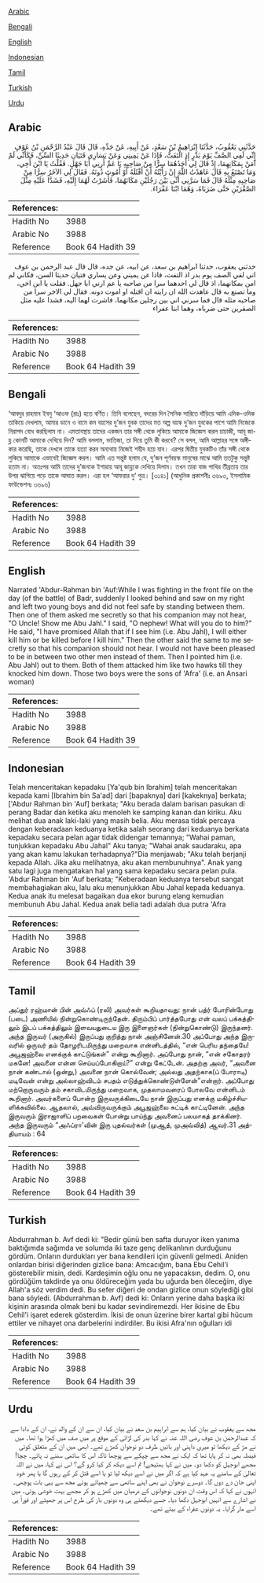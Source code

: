 [Arabic](#arabic)

[Bengali](#bengali)

[English](#english)

[Indonesian](#indonesian)

[Tamil](#tamil)

[Turkish](#turkish)

[Urdu](#urdu)

## Arabic


<div dir="rtl" lang="ar" style={{fontSize:'larger',backgroundColor:'#f8f9fa',padding:20}}>
حَدَّثَنِي يَعْقُوبُ، حَدَّثَنَا إِبْرَاهِيمُ بْنُ سَعْدٍ، عَنْ أَبِيهِ، عَنْ جَدِّهِ، قَالَ قَالَ عَبْدُ الرَّحْمَنِ بْنُ عَوْفٍ إِنِّي لَفِي الصَّفِّ يَوْمَ بَدْرٍ إِذِ الْتَفَتُّ، فَإِذَا عَنْ يَمِينِي وَعَنْ يَسَارِي فَتَيَانِ حَدِيثَا السِّنِّ، فَكَأَنِّي لَمْ آمَنْ بِمَكَانِهِمَا، إِذْ قَالَ لِي أَحَدُهُمَا سِرًّا مِنْ صَاحِبِهِ يَا عَمِّ أَرِنِي أَبَا جَهْلٍ‏.‏ فَقُلْتُ يَا ابْنَ أَخِي، وَمَا تَصْنَعُ بِهِ قَالَ عَاهَدْتُ اللَّهَ إِنْ رَأَيْتُهُ أَنْ أَقْتُلَهُ أَوْ أَمُوتَ دُونَهُ‏.‏ فَقَالَ لِي الآخَرُ سِرًّا مِنْ صَاحِبِهِ مِثْلَهُ قَالَ فَمَا سَرَّنِي أَنِّي بَيْنَ رَجُلَيْنِ مَكَانَهُمَا، فَأَشَرْتُ لَهُمَا إِلَيْهِ، فَشَدَّا عَلَيْهِ مِثْلَ الصَّقْرَيْنِ حَتَّى ضَرَبَاهُ، وَهُمَا ابْنَا عَفْرَاءَ‏.‏
</div>
<div style={{backgroundColor:'#f8f9fa',padding:20, marginBottom: 10}}><table> <thead> <tr> <th>References:</th> <th></th> </tr> </thead> <tbody><tr><td>Hadith No</td><td>3988</td></tr><tr><td>Arabic No</td><td>3988</td></tr><tr><td>Reference</td><td>Book 64 Hadith 39</td></tr></tbody></table></div>


<div dir="rtl" lang="ar" style={{fontSize:'larger',backgroundColor:'#f8f9fa',padding:20}}>
حدثني يعقوب، حدثنا ابراهيم بن سعد، عن ابيه، عن جده، قال قال عبد الرحمن بن عوف اني لفي الصف يوم بدر اذ التفت، فاذا عن يميني وعن يساري فتيان حديثا السن، فكاني لم امن بمكانهما، اذ قال لي احدهما سرا من صاحبه يا عم ارني ابا جهل. فقلت يا ابن اخي، وما تصنع به قال عاهدت الله ان رايته ان اقتله او اموت دونه. فقال لي الاخر سرا من صاحبه مثله قال فما سرني اني بين رجلين مكانهما، فاشرت لهما اليه، فشدا عليه مثل الصقرين حتى ضرباه، وهما ابنا عفراء
</div>
<div style={{backgroundColor:'#f8f9fa',padding:20, marginBottom: 10}}><table> <thead> <tr> <th>References:</th> <th></th> </tr> </thead> <tbody><tr><td>Hadith No</td><td>3988</td></tr><tr><td>Arabic No</td><td>3988</td></tr><tr><td>Reference</td><td>Book 64 Hadith 39</td></tr></tbody></table></div>

## Bengali


<div dir="ltr" lang="bn" style={{fontSize:'larger',backgroundColor:'#f8f9fa',padding:20}}>
‘আবদুর রাহমান ইবনু ‘আওফ (রাঃ) হতে বর্ণিত। তিনি বলেছেন, বদরের দিন সৈনিক সারিতে দাঁড়িয়ে আমি এদিক-ওদিক তাকিয়ে দেখলাম, আমার ডানে ও বামে কম বয়সের দু’জন যুবক তাদের মত অল্প বয়স্ক দু’জন যুবকের পাশে আমি নিজেকে নিরাপদ বোধ করছিলাম না। এমতাবস্থায় তাদের একজন তার সঙ্গী থেকে লুকিয়ে আমাকে জিজ্ঞেস করল চাচাজী, আবূ জাহ্ল কোনটি আমাকে দেখিয়ে দিন? আমি বললাম, ভাতিজা, তা দিয়ে তুমি কী করবে? সে বলল, আমি আল্লাহর সঙ্গে অঙ্গীকার করেছি, তাকে দেখলে তাকে হত্যা করব অন্যথায় নিজেই শহীদ হয়ে যাব। এরপর দ্বিতীয় যুবকটিও তাঁর সঙ্গী থেকে লুকিয়ে আমাকে এভাবেই জিজ্ঞেস করল। আমি এত সন্তুষ্ট হলাম যে, দু’জন পূর্ণবয়স্ক মানুষের মাঝে আমি ততটুকু সন্তুষ্ট হতাম না। অতঃপর আমি তাদের দু’জনকে ইশারায় আবূ জাহ্লকে দেখিয়ে দিলাম। তখন তারা বাজ পাখির তীব্রতায় তার উপর ঝাপিয়ে পড়ে তাকে আঘাত করল। এরা হল ‘আফরার দু‘ পুত্র। [৩১৪১] (আধুনিক প্রকাশনীঃ ৩৬৯৩, ইসলামিক ফাউন্ডেশনঃ ৩৬৯৬)
</div>
<div style={{backgroundColor:'#f8f9fa',padding:20, marginBottom: 10}}><table> <thead> <tr> <th>References:</th> <th></th> </tr> </thead> <tbody><tr><td>Hadith No</td><td>3988</td></tr><tr><td>Arabic No</td><td>3988</td></tr><tr><td>Reference</td><td>Book 64 Hadith 39</td></tr></tbody></table></div>

## English


<div dir="ltr" lang="en" style={{fontSize:'larger',backgroundColor:'#f8f9fa',padding:20}}>
Narrated 'Abdur-Rahman bin 'Auf:While I was fighting in the front file on the day (of the battle) of Badr, suddenly I looked behind and saw on my right and left two young boys and did not feel safe by standing between them. Then one of them asked me secretly so that his companion may not hear, "O Uncle! Show me Abu Jahl." I said, "O nephew! What will you do to him?" He said, "I have promised Allah that if I see him (i.e. Abu Jahl), I will either kill him or be killed before I kill him." Then the other said the same to me secretly so that his companion should not hear. I would not have been pleased to be in between two other men instead of them. Then I pointed him (i.e. Abu Jahl) out to them. Both of them attacked him like two hawks till they knocked him down. Those two boys were the sons of 'Afra' (i.e. an Ansari woman)
</div>
<div style={{backgroundColor:'#f8f9fa',padding:20, marginBottom: 10}}><table> <thead> <tr> <th>References:</th> <th></th> </tr> </thead> <tbody><tr><td>Hadith No</td><td>3988</td></tr><tr><td>Arabic No</td><td>3988</td></tr><tr><td>Reference</td><td>Book 64 Hadith 39</td></tr></tbody></table></div>

## Indonesian


<div dir="ltr" lang="id" style={{fontSize:'larger',backgroundColor:'#f8f9fa',padding:20}}>
Telah menceritakan kepadaku [Ya'qub bin Ibrahim] telah menceritakan kepada kami [Ibrahim bin Sa'ad] dari [bapaknya] dari [kakeknya] berkata; ['Abdur Rahman bin 'Auf] berkata; "Aku berada dalam barisan pasukan di perang Badar dan ketika aku menoleh ke samping kanan dan kiriku. Aku melihat dua anak laki-laki yang masih belia. Aku merasa tidak percaya dengan keberadaan keduanya ketika salah seorang dari keduanya berkata kepadaku secara pelan agar tidak didengar temannya; "Wahai paman, tunjukkan kepadaku Abu Jahal" Aku tanya; "Wahai anak saudaraku, apa yang akan kamu lakukan terhadapnya?"Dia menjawab; "Aku telah berjanji kepada Allah. Jika aku melihatnya, aku akan membunuhnya". Anak yang satu lagi juga mengatakan hal yang sama kepadaku secara pelan pula. 'Abdur Rahman bin 'Auf berkata; "Keberadaan keduanya tersebut sangat membahagiakan aku, lalu aku menunjukkan Abu Jahal kepada keduanya. Kedua anak itu melesat bagaikan dua ekor burung elang kemudian membunuh Abu Jahal. Kedua anak belia tadi adalah dua putra 'Afra
</div>
<div style={{backgroundColor:'#f8f9fa',padding:20, marginBottom: 10}}><table> <thead> <tr> <th>References:</th> <th></th> </tr> </thead> <tbody><tr><td>Hadith No</td><td>3988</td></tr><tr><td>Arabic No</td><td>3988</td></tr><tr><td>Reference</td><td>Book 64 Hadith 39</td></tr></tbody></table></div>

## Tamil


<div dir="ltr" lang="ta" style={{fontSize:'larger',backgroundColor:'#f8f9fa',padding:20}}>
அப்துர் ரஹ்மான் பின் அவ்ஃப் (ரலி) அவர்கள் கூறியதாவது: நான் பத்ர் போரின்போது (படை) அணியில் நின்றுகொண்டிருந்தேன். திரும்பிப் பார்த்தபோது என் வலப் பக்கத்திலும் இடப் பக்கத்திலும் இளவயதுடைய இரு இளைஞர்கள் (நின்றுகொண்டு) இருந்தனர். அந்த இருவர் (அருகில்) இருப்பது குறித்து நான் அஞ்சினேன்.30 அப்போது அந்த இருவரில் ஒருவர் தம் தோழரிடமிருந்து மறைவாக என்னிடத்தில், “என் பெரிய தந்தையே! அபூஜஹ்லை எனக்குக் காட்டுங்கள்” என்று கூறினார். அப்போது நான், “என் சகோதரர் மகனே! அவனை என்ன செய்யப்போகிறாய்?” என்று கேட்டேன். அதற்கு அவர், “அவனை நான் கண்டால் (ஒன்று,) அவனை நான் கொல்வேன்; அல்லது அதற்காக(ப் போராடி) மடிவேன் என்று அல்லாஹ்விடம் சபதம் எடுத்துக்கொண்டுள்ளேன்”என்றார். அப்போது மற்றொருவரும் தம் சகாவிடமிருந்து மறைவாக, முதலாமவரைப் போலவே என்னிடம் கூறினார். அவர்களைப் போன்ற இருவருக்கிடையே நான் இருப்பது எனக்கு மகிழ்ச்சியளிக்கவில்லை. ஆதலால், அவ்விருவருக்கும் அபூஜஹ்லை சுட்டிக் காட்டினேன். அந்த இருவரும் இராஜாளிப் பறவைகள் போன்று பாய்ந்து அவனைப் பலமாகத் தாக்கினர். அந்த இருவரும் “அஃப்ரா'வின் இரு புதல்வர்கள் (முஆத், முஅவ்வித்) ஆவர்.31 அத்தியாயம் : 64
</div>
<div style={{backgroundColor:'#f8f9fa',padding:20, marginBottom: 10}}><table> <thead> <tr> <th>References:</th> <th></th> </tr> </thead> <tbody><tr><td>Hadith No</td><td>3988</td></tr><tr><td>Arabic No</td><td>3988</td></tr><tr><td>Reference</td><td>Book 64 Hadith 39</td></tr></tbody></table></div>

## Turkish


<div dir="ltr" lang="tr" style={{fontSize:'larger',backgroundColor:'#f8f9fa',padding:20}}>
Abdurrahman b. Avf dedi ki: "Bedir günü ben safta duruyor iken yanıma baktığımda sağımda ve solumda iki taze genç delikanlının durduğunu gördüm. Onların durdukları yer bana kendileri için güvenli gelmedi. Aniden onlardan birisi diğerinden gizlice bana: Amcacığım, bana Ebu Cehil'i gösterebilir misin, dedi. Kardeşimin oğlu onu ne yapacaksın, dedim. O, onu gördüğüm takdirde ya onu öldüreceğim yada bu uğurda ben öleceğim, diye Allah'a söz verdim dedi. Bu sefer diğeri de ondan gizlice onun söylediği gibi bana söyledi. (Abdurrahman b. Avf) dedi ki: Onların yerine daha başka iki kişinin arasında olmak beni bu kadar sevindiremezdi. Her ikisine de Ebu Cehil'i işaret ederek gösterdim. İkisi de onun üzerine birer kartal gibi hücum ettiler ve nihayet ona darbelerini indirdiler. Bu ikisi Afra'nın oğulları idi
</div>
<div style={{backgroundColor:'#f8f9fa',padding:20, marginBottom: 10}}><table> <thead> <tr> <th>References:</th> <th></th> </tr> </thead> <tbody><tr><td>Hadith No</td><td>3988</td></tr><tr><td>Arabic No</td><td>3988</td></tr><tr><td>Reference</td><td>Book 64 Hadith 39</td></tr></tbody></table></div>

## Urdu


<div dir="rtl" lang="ur" style={{fontSize:'larger',backgroundColor:'#f8f9fa',padding:20}}>
مجھ سے یعقوب نے بیان کیا، ہم سے ابراہیم بن سعد نے بیان کیا، ان سے ان کے والد نے، ان کے دادا سے کہ عبدالرحمٰن بن عوف رضی اللہ عنہ نے کہا بدر کی لڑائی کے موقع پر میں صف میں کھڑا ہوا تھا۔ میں نے مڑ کے دیکھا تو میری داہنی اور بائیں طرف دو نوجوان کھڑے تھے۔ ابھی میں ان کے متعلق کوئی فیصلہ بھی نہ کر پایا تھا کہ ایک نے مجھ سے چپکے سے پوچھا تاکہ اس کا ساتھی سننے نہ پائے۔ چچا! مجھے ابوجہل کو دکھا دو۔ میں نے کہا بھتیجے! تم اسے دیکھ کر کیا کرو گے؟ اس نے کہا، میں نے اللہ تعالیٰ کے سامنے یہ عہد کیا ہے کہ اگر میں نے اسے دیکھ لیا تو یا اسے قتل کر کے رہوں گا یا پھر خود اپنی جان دے دوں گا۔ دوسرے نوجوان نے بھی اپنے ساتھی سے چھپاتے ہوئے مجھ سے یہی بات پوچھی۔ انہوں نے کہا کہ اس وقت ان دونوں نوجوانوں کے درمیان میں کھڑے ہو کر مجھے بہت خوشی ہوئی۔ میں نے اشارے سے انہیں ابوجہل دکھا دیا۔ جسے دیکھتے ہی وہ دونوں باز کی طرح اس پر جھپٹے اور فوراً ہی اسے مار گرایا۔ یہ دونوں عفراء کے بیٹے تھے۔
</div>
<div style={{backgroundColor:'#f8f9fa',padding:20, marginBottom: 10}}><table> <thead> <tr> <th>References:</th> <th></th> </tr> </thead> <tbody><tr><td>Hadith No</td><td>3988</td></tr><tr><td>Arabic No</td><td>3988</td></tr><tr><td>Reference</td><td>Book 64 Hadith 39</td></tr></tbody></table></div>